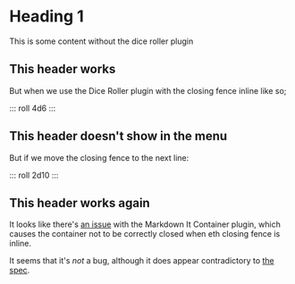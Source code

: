 # Heading 1

This is some content without the dice roller plugin

## This header works

But when we use the Dice Roller plugin with the closing fence inline like so;

::: roll 4d6 :::

## This header doesn't show in the menu

But if we move the closing fence to the next line:

::: roll 2d10
:::

## This header works again

It looks like there's [an issue](https://github.com/markdown-it/markdown-it-container/issues/21) with the Markdown It
Container plugin, which causes the container not to be correctly closed when eth closing fence is inline.

It seems that it's _not_ a bug, although it does appear contradictory
to [the spec](https://spec.commonmark.org/0.18/#example-95).

